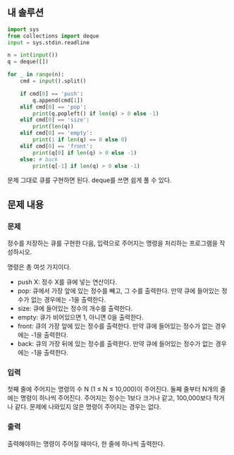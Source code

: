 ## 내 솔루션
```python
import sys
from collections import deque
input = sys.stdin.readline

n = int(input())
q = deque([])

for _ in range(n):
    cmd = input().split()

    if cmd[0] == 'push':
        q.append(cmd[1])
    elif cmd[0] == 'pop':
        print(q.popleft() if len(q) > 0 else -1)
    elif cmd[0] == 'size':
        print(len(q))
    elif cmd[0] == 'empty':
        print(1 if len(q) == 0 else 0)
    elif cmd[0] == 'front':
        print(q[0] if len(q) > 0 else -1)
    else: # back
        print(q[-1] if len(q) > 0 else -1)
```
문제 그대로 큐를 구현하면 된다. deque를 쓰면 쉽게 풀 수 있다.

## 문제 내용
### 문제
정수를 저장하는 큐를 구현한 다음, 입력으로 주어지는 명령을 처리하는 프로그램을 작성하시오.

명령은 총 여섯 가지이다.

- push X: 정수 X를 큐에 넣는 연산이다.
- pop: 큐에서 가장 앞에 있는 정수를 빼고, 그 수를 출력한다. 만약 큐에 들어있는 정수가 없는 경우에는 -1을 출력한다.
- size: 큐에 들어있는 정수의 개수를 출력한다.
- empty: 큐가 비어있으면 1, 아니면 0을 출력한다.
- front: 큐의 가장 앞에 있는 정수를 출력한다. 만약 큐에 들어있는 정수가 없는 경우에는 -1을 출력한다.
- back: 큐의 가장 뒤에 있는 정수를 출력한다. 만약 큐에 들어있는 정수가 없는 경우에는 -1을 출력한다.

### 입력
첫째 줄에 주어지는 명령의 수 N (1 ≤ N ≤ 10,000)이 주어진다. 둘째 줄부터 N개의 줄에는 명령이 하나씩 주어진다. 주어지는 정수는 1보다 크거나 같고, 100,000보다 작거나 같다. 문제에 나와있지 않은 명령이 주어지는 경우는 없다.

### 출력
출력해야하는 명령이 주어질 때마다, 한 줄에 하나씩 출력한다.
